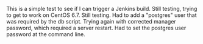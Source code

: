 This is a simple test to see if I can trigger a Jenkins build. Still testing, trying to get to work on CentOS 6.7. Still testing. Had to add a "postgres" user that was required by the db script. Trying again with corrected manager password, which required a server restart. Had to set the postgres user password at the command line.
